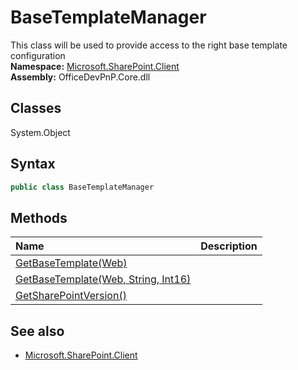 # BaseTemplateManager
This class will be used to provide access to the right base template configuration  
**Namespace:** [Microsoft.SharePoint.Client](Microsoft.SharePoint.Client.md)  
**Assembly:** OfficeDevPnP.Core.dll  
## Classes
System.Object  
## Syntax
```C#
public class BaseTemplateManager
```
## Methods
|**Name**|**Description**|
|:-----|:-----|
| [GetBaseTemplate(Web)](BaseTemplateManagerGetBaseTemplateWeb.md) | 
| [GetBaseTemplate(Web, String, Int16)](BaseTemplateManagerGetBaseTemplateWebStringInt16.md) | 
| [GetSharePointVersion()](BaseTemplateManagerGetSharePointVersion.md) | 
## See also
- [Microsoft.SharePoint.Client](Microsoft.SharePoint.Client.md)
